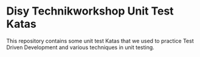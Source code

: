 Disy Technikworkshop Unit Test Katas
=================

This repository contains some unit test Katas that we used to practice Test Driven Development and various techniques in unit testing.

